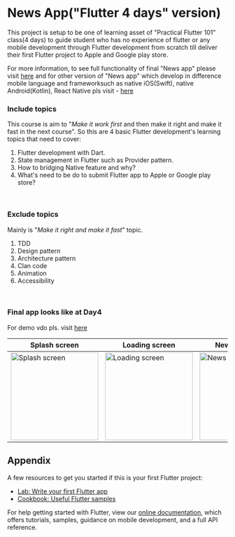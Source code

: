 # News App("Flutter 4 days" version)


This project is setup to be one of learning asset of "Practical Flutter 101" class(4 days) to guide student who has no experience of flutter or any mobile development through Flutter development from scratch till deliver their first Flutter project to Apple and Google play store.

For more information, to see full functionality of final "News app" please visit [here](https://github.com/ssuntro/NewsApp_flutter_final) and for other version of "News app" which develop in difference mobile language and frameworksuch as native iOS(Swift), native Android(Kotlin), React Native pls visit - [here](https://github.com/ssuntro/NewsApp_class) 
<br />

### Include topics
This course is aim to "*Make it work first* and then make it right and make it fast in the next course". So this are 4 basic Flutter development's learning topics that need to cover:

1. Flutter development with Dart.
1. State management in Flutter such as Provider pattern.
1. How to bridging Native feature and why?
1. What's need to be do to submit Flutter app to Apple or Google play store?
<br />

### Exclude topics
Mainly is "*Make it right and make it fast*" topic.
1. TDD
1. Design pattern
1. Architecture pattern
1. Clan code
1. Animation
1. Accessibility
<br />

### Final app looks like at Day4

For demo vdo pls. visit [here](https://drive.google.com/file/d/1AgZ0jCGY3fUM9RrFKPDrZehn3_ovM3Re/view?usp=sharing) 

| Splash screen | Loading screen | News list screen | New Detail screen | Add news screen |
| ----------- | ----------- | ----------- | ----------- | ----------- |
| <img width="200" alt="Splash screen" src="https://user-images.githubusercontent.com/17498546/210162677-f46dacfc-694b-464d-ae07-d6fc0cc287b7.png"> | <img width="200" alt="Loading screen" src="https://user-images.githubusercontent.com/17498546/210162683-d1ef516f-b013-447d-93cd-d37fbae06175.png"> | <img width="200" alt="News list screen" src="https://user-images.githubusercontent.com/17498546/210162684-95eaf7f2-4745-46ed-a234-0f7636a4f880.png"> | <img width="200" alt="New Detail screen" src="https://user-images.githubusercontent.com/17498546/210162686-7f3c1ab0-8781-46a7-9e69-e2bdf135c5d1.png"> | <img width="200" alt="Add news screen" src="https://user-images.githubusercontent.com/17498546/210162687-0110325f-cd52-4092-9bd4-6fb7d4676893.png"> |






## Appendix


A few resources to get you started if this is your first Flutter project:

- [Lab: Write your first Flutter app](https://flutter.dev/docs/get-started/codelab)
- [Cookbook: Useful Flutter samples](https://flutter.dev/docs/cookbook)

For help getting started with Flutter, view our
[online documentation](https://flutter.dev/docs), which offers tutorials,
samples, guidance on mobile development, and a full API reference.
